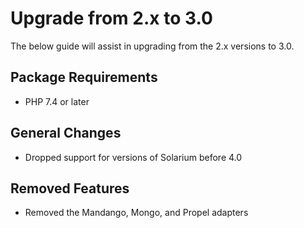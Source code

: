 # Upgrade from 2.x to 3.0

The below guide will assist in upgrading from the 2.x versions to 3.0.

## Package Requirements

- PHP 7.4 or later

## General Changes

- Dropped support for versions of Solarium before 4.0

## Removed Features

- Removed the Mandango, Mongo, and Propel adapters
